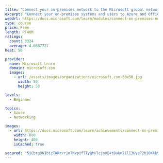 ```yaml
---
title: "Connect your on-premises network to the Microsoft global network by using ExpressRoute"
excerpt: "Connect your on-premises systems and users to Azure and Office 365 by using ExpressRoute for private, dedicated, and guaranteed throughput connectivity."
webUrl: https://docs.microsoft.com/learn/modules/connect-on-premises-network-with-expressroute/
type: course
price: Free
length: PT40M
ratings:
  count: 3324
  average: 4.6687727
heat: 56

provider:
  name: Microsoft Learn
  domain: microsoft.com
  images:
    - url: /assets/images/organizations/microsoft.com-50x50.jpg
      width: 50
      height: 50

levels:
  - Beginner

topics:
  - Azure
  - Networking

images:
  - url: https://docs.microsoft.com/learn/achievements/connect-on-premises-network-with-expressroute-social.png
    width: 800
    height: 400
    isCached: true

secured: "5jCbtg9NIbizTWRr/r1nTKvpifTTyQbHlcjoUB4tDakn71lI3Hye72bjOKkkV4y4r3fsmoUHBnpvd9GTlnG9oOkO+S3iFQa5/PpsHVxHmVVIbG/Gkcz5uVMXf9/RZWrD4UhLyphLsgXKrvXcYV+KWv7RPtkTK09PMT/PM1uVH7OJn9hI83M6B5u34gKRjeerM2n+gUsDccEZnIOBBjY+c5SIjxfYYVQU4sEJ7RD7TvmmrwrR9oM/crlAKYWUjEEtoN39OXt5rIQ+5HMjYXUMbN4YD/tMf2gmKcF4scMhO2aRangsh5j8ZB5XZYJoLvVR0n8SPVeWZu3zB1XEFNXxtR6iLzehmskjnQzzIMq8r9OtrU0y93ukpUX3uRaEyi1xOwm3QaH7odDnXzO+ZyDBE06Nykv4OroLbqD5k+gj0Yc=;Qr0d4irhxnFupY1lwjV3pA=="
---
```


